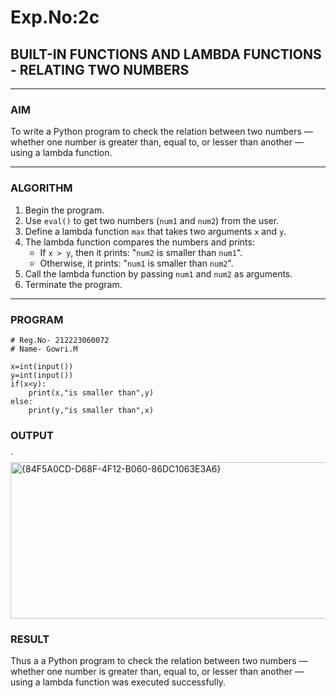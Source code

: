 # Exp.No:2c
## BUILT-IN FUNCTIONS AND LAMBDA FUNCTIONS - RELATING TWO NUMBERS

---

### AIM  
To write a Python program to check the relation between two numbers — whether one number is greater than, equal to, or lesser than another — using a lambda function.

---

### ALGORITHM

1. Begin the program.  
2. Use `eval()` to get two numbers (`num1` and `num2`) from the user.  
3. Define a lambda function `max` that takes two arguments `x` and `y`.  
4. The lambda function compares the numbers and prints:
   - If `x > y`, then it prints: "`num2` is smaller than `num1`".
   - Otherwise, it prints: "`num1` is smaller than `num2`".
5. Call the lambda function by passing `num1` and `num2` as arguments.  
6. Terminate the program.

---

### PROGRAM

```
# Reg.No- 212223060072
# Name- Gowri.M

x=int(input())
y=int(input())
if(x<y):
    print(x,"is smaller than",y)
else:
    print(y,"is smaller than",x)
```

### OUTPUT

`
<img width="808" height="250" alt="{84F5A0CD-D68F-4F12-B060-86DC1063E3A6}" src="https://github.com/user-attachments/assets/c6766308-0601-44ff-9f78-f934a6804f33" />


### RESULT


Thus a a Python program to check the relation between two numbers — whether one number is greater than, equal to, or lesser than another — using a lambda function was executed successfully.
```
